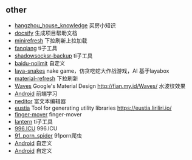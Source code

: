 ## other
- [hangzhou_house_knowledge](https://github.com/houshanren/hangzhou_house_knowledge)  买房小知识
- [docsify](https://github.com/docsifyjs/docsify)  生成项目帮助文档
- [minirefresh](https://github.com/minirefresh/minirefresh)  下拉刷新上拉加载
- [fanqiang](https://github.com/bannedbook/fanqiang)  ti子工具
- [shadowsocksr-backup](https://github.com/shadowsocksr-backup )  ti子工具
- [baidu-nolimit](https://github.com/cloudroc/baidu-nolimit)  自定义
- [laya-snakes](https://github.com/lanbomo/laya-snakes)  nake game，仿贪吃蛇大作战游戏，AI 基于layabox
- [material-refresh](https://github.com/lightningtgc/material-refresh)  下拉刷新
- [Waves](https://github.com/fians/Waves)  Google's Material Design http://fian.my.id/Waves/ 水波纹效果
- [Android](https://github.com/JsAaron/jQuery)  前端学习
- [neditor](https://github.com/notadd/neditor)  富文本编辑器
- [eustia](https://github.com/liriliri/eustia)  Tool for generating utility libraries https://eustia.liriliri.io/
- [finger-mover](https://github.com/HcySunYang/finger-mover)  finger-mover
- [lantern](https://github.com/getlantern/lantern)  ti子工具
- [996.ICU](https://github.com/996icu/996.ICU)  996.ICU
- [91_porn_spider](https://github.com/eqblog/91_porn_spider)  91porn爬虫
- [Android](xxxxx)  自定义
- [Android](xxxxx)  自定义
